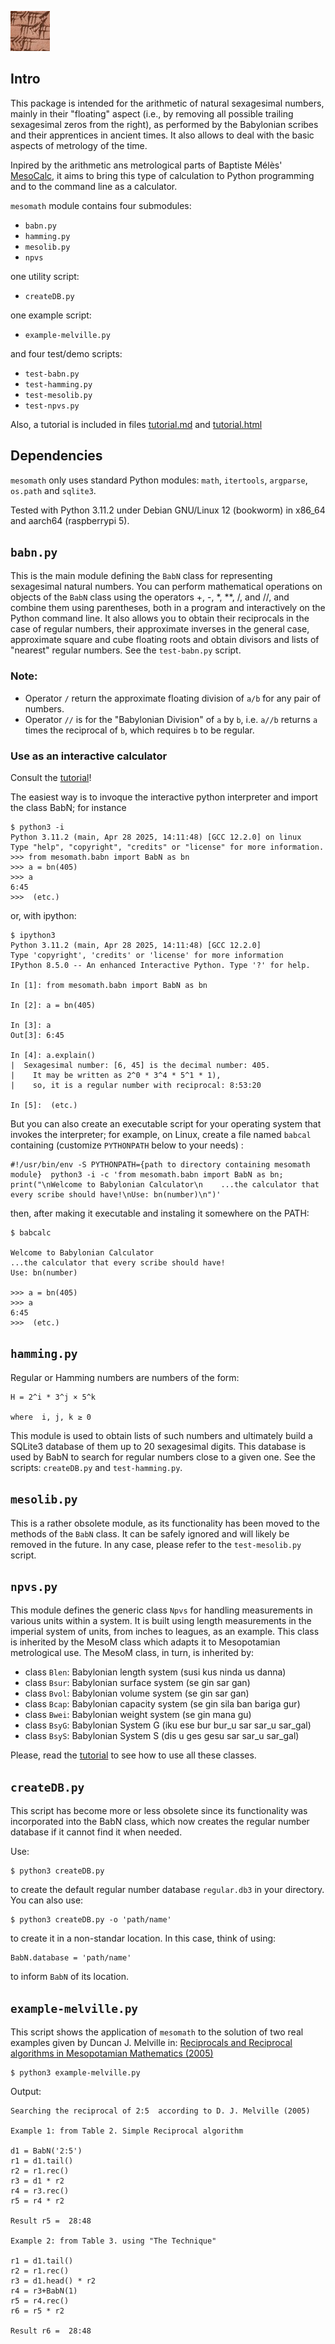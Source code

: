 ![mesomath](mesomath.png)
## Intro

This package is intended for the arithmetic of natural sexagesimal numbers, mainly in their "floating" aspect (i.e., by removing all possible trailing sexagesimal zeros from the right), as performed by the Babylonian scribes and their apprentices in ancient times. It also allows to deal with the basic aspects of metrology of the time.

Inpired by the arithmetic ans metrological parts of Baptiste Mélès' [MesoCalc](https://github.com/BapMel/mesocalc), it aims to bring this type of calculation to Python programming and to the command line as a calculator.

`mesomath` module contains four submodules:

*  `babn.py`
*  `hamming.py`
*  `mesolib.py`
*  `npvs`


one utility script:

*  `createDB.py`

one example script:

*  `example-melville.py`

and four test/demo scripts:

*  `test-babn.py`
*  `test-hamming.py`
*  `test-mesolib.py`
*  `test-npvs.py`

Also, a tutorial is included in files [tutorial.md](tutorial.md) and [tutorial.html](https://jccsvq.github.io/mesomath/tutorial.html)

## Dependencies

`mesomath` only uses  standard Python modules: `math`, `itertools`, `argparse`, `os.path` and `sqlite3`. 

Tested with Python 3.11.2 under Debian GNU/Linux 12 (bookworm) in x86_64 and aarch64 (raspberrypi 5).

##   `babn.py`

This is the main module defining the `BabN` class for representing sexagesimal natural numbers. You can perform mathematical operations on objects of the `BabN` class using the operators +, -, *, **, /, and //, and combine them using parentheses, both in a program and interactively on the Python command line. It also allows you to obtain their reciprocals in the case of regular numbers, their approximate inverses in the general case, approximate square and cube floating roots and obtain divisors and lists of "nearest" regular numbers. See the `test-babn.py` script.

### Note:

*  Operator `/` return the approximate floating division of `a/b` for any pair of numbers.
*  Operator `//` is for the "Babylonian Division" of `a` by `b`, i.e. `a//b` returns `a` times the reciprocal of `b`, which requires `b` to be regular.

###  Use as an interactive calculator

Consult the [tutorial](https://jccsvq.github.io/mesomath/tutorial.html)!

The easiest way is to invoque the interactive python interpreter and import the class BabN; for instance

    $ python3 -i
    Python 3.11.2 (main, Apr 28 2025, 14:11:48) [GCC 12.2.0] on linux
    Type "help", "copyright", "credits" or "license" for more information.
    >>> from mesomath.babn import BabN as bn
    >>> a = bn(405)
    >>> a
    6:45
    >>>  (etc.)

or, with ipython:

    $ ipython3 
    Python 3.11.2 (main, Apr 28 2025, 14:11:48) [GCC 12.2.0]
    Type 'copyright', 'credits' or 'license' for more information
    IPython 8.5.0 -- An enhanced Interactive Python. Type '?' for help.

    In [1]: from mesomath.babn import BabN as bn

    In [2]: a = bn(405)

    In [3]: a
    Out[3]: 6:45

    In [4]: a.explain()
    |  Sexagesimal number: [6, 45] is the decimal number: 405.
    |    It may be written as 2^0 * 3^4 * 5^1 * 1),
    |    so, it is a regular number with reciprocal: 8:53:20

    In [5]:  (etc.)


But you can also create an executable script for your operating system that invokes the interpreter; for example, on Linux, create a file named `babcal` containing (customize `PYTHONPATH` below to your needs) :

    #!/usr/bin/env -S PYTHONPATH={path to directory containing mesomath module}  python3 -i -c 'from mesomath.babn import BabN as bn; print("\nWelcome to Babylonian Calculator\n    ...the calculator that every scribe should have!\nUse: bn(number)\n")'

then, after making it executable and instaling it somewhere on the PATH: 

    $ babcalc
    
    Welcome to Babylonian Calculator
    ...the calculator that every scribe should have!
    Use: bn(number)
    
    >>> a = bn(405)
    >>> a
    6:45
    >>>  (etc.)


## `hamming.py`

Regular or Hamming numbers are numbers of the form:

    H = 2^i * 3^j × 5^k
    
    where  i, j, k ≥ 0 

This module is used to obtain lists of such numbers and ultimately build a SQLite3 database of them up to 20 sexagesimal digits. This database is used by BabN to search for regular numbers close to a given one. See the scripts: `createDB.py` and `test-hamming.py`.

## `mesolib.py`

This is a rather obsolete module, as its functionality has been moved to the methods of the `BabN` class. It can be safely ignored and will likely be removed in the future. In any case, please refer to the `test-mesolib.py` script.

## `npvs.py`

This module defines the generic class `Npvs` for handling measurements in various units within a system. It is built using length measurements in the imperial system of units, from inches to leagues, as an example. This class is inherited by the MesoM class which adapts it to Mesopotamian metrological use. The MesoM class, in turn, is inherited by:

*  class `Blen`: Babylonian length system (susi kus ninda us danna)
*  class `Bsur`: Babylonian surface system (se gin sar gan)
*  class `Bvol`: Babylonian volume system  (se gin sar gan)
*  class `Bcap`: Babylonian capacity system  (se gin sila ban bariga gur)
*  class `Bwei`: Babylonian weight system (se gin mana gu)
*  class `BsyG`: Babylonian System G (iku ese bur bur_u sar sar_u sar_gal)
*  class `BsyS`: Babylonian System S (dis u ges gesu sar sar_u sar_gal)

Please, read the [tutorial](https://jccsvq.github.io/mesomath/tutorial.html) to see how to use all these classes.

##  `createDB.py`

This script has become more or less obsolete since its functionality was incorporated into the BabN class, which now creates the regular number database if it cannot find it when needed.

Use:

    $ python3 createDB.py

to create the default regular number database `regular.db3` in your directory.  You can also use:

    $ python3 createDB.py -o 'path/name'

to create it in a non-standar location. In this case, think of using:

    BabN.database = 'path/name'

to inform `BabN`  of its location.

##  `example-melville.py`

This script shows the application of `mesomath` to the solution of two real examples given by Duncan J. Melville in: [Reciprocals and Reciprocal algorithms in Mesopotamian Mathematics (2005)](https://www.researchgate.net/publication/237309438_RECIPROCALS_AND_RECIPROCAL_ALGORITHMS_IN_MESOPOTAMIAN_MATHEMATICS)

    $ python3 example-melville.py 

Output:

    Searching the reciprocal of 2:5  according to D. J. Melville (2005)

    Example 1: from Table 2. Simple Reciprocal algorithm

    d1 = BabN('2:5')
    r1 = d1.tail()
    r2 = r1.rec()
    r3 = d1 * r2
    r4 = r3.rec()
    r5 = r4 * r2

    Result r5 =  28:48

    Example 2: from Table 3. using "The Technique"

    r1 = d1.tail()
    r2 = r1.rec()
    r3 = d1.head() * r2
    r4 = r3+BabN(1)
    r5 = r4.rec()
    r6 = r5 * r2

    Result r6 =  28:48
